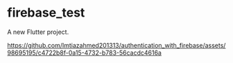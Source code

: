# firebase_test

A new Flutter project.




https://github.com/Imtiazahmed201313/authentication_with_firebase/assets/98695195/c4722b8f-0a15-4732-b783-56cacdc4616a

